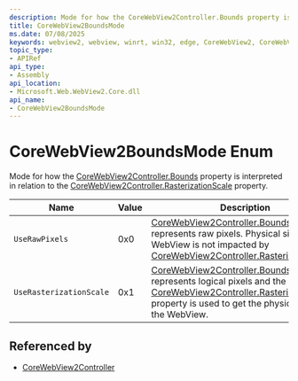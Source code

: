 ```yaml
---
description: Mode for how the CoreWebView2Controller.Bounds property is interpreted in relation to the CoreWebView2Controller.RasterizationScale property.
title: CoreWebView2BoundsMode
ms.date: 07/08/2025
keywords: webview2, webview, winrt, win32, edge, CoreWebView2, CoreWebView2Controller, browser control, edge html, CoreWebView2BoundsMode
topic_type:
- APIRef
api_type:
- Assembly
api_location:
- Microsoft.Web.WebView2.Core.dll
api_name:
- CoreWebView2BoundsMode
---
```


# CoreWebView2BoundsMode Enum

Mode for how the [CoreWebView2Controller.Bounds](corewebview2controller.md#bounds) property is interpreted in relation to the [CoreWebView2Controller.RasterizationScale](corewebview2controller.md#rasterizationscale) property.

| Name |  Value | Description |
|--|--|--|
|`UseRawPixels` | 0x0  |  [CoreWebView2Controller.Bounds](corewebview2controller.md#bounds) property represents raw pixels. Physical size of WebView is not impacted by [CoreWebView2Controller.RasterizationScale](corewebview2controller.md#rasterizationscale).|
|`UseRasterizationScale` | 0x1  |  [CoreWebView2Controller.Bounds](corewebview2controller.md#bounds) property represents logical pixels and the [CoreWebView2Controller.RasterizationScale](corewebview2controller.md#rasterizationscale) property is used to get the physical size of the WebView.|


## Referenced by

- [CoreWebView2Controller](corewebview2controller.md)
